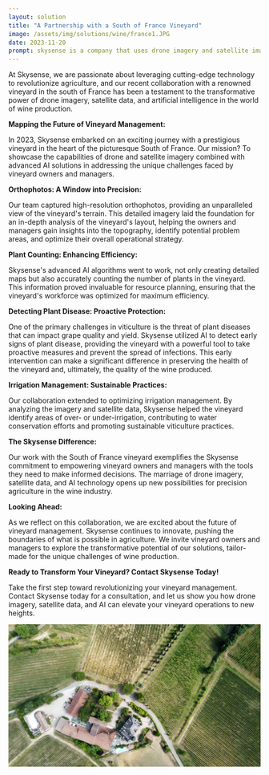 ```yaml
---
layout: solution
title: "A Partnership with a South of France Vineyard"
image: /assets/img/solutions/wine/france1.JPG
date: 2023-11-20
prompt: skysense is a company that uses drone imagery and satellite imagery together with ai to provide solutions for vineyards. this includes mapping, plant counting, detecting plant disease, and other problems common to wine production. target customer is vineyard owners and managers. during 2023, skysense worked with a vineyard in the south of france to generate orthophotos and provide them with demonstration of how we can help them using ai to detect plant disease and irrigation management. write a blog post about this.
---
```


At Skysense, we are passionate about leveraging cutting-edge technology to revolutionize agriculture, and our recent collaboration with a renowned vineyard in the south of France has been a testament to the transformative power of drone imagery, satellite data, and artificial intelligence in the world of wine production.

**Mapping the Future of Vineyard Management:**

In 2023, Skysense embarked on an exciting journey with a prestigious vineyard in the heart of the picturesque South of France. Our mission? To showcase the capabilities of drone and satellite imagery combined with advanced AI solutions in addressing the unique challenges faced by vineyard owners and managers.

**Orthophotos: A Window into Precision:**

Our team captured high-resolution orthophotos, providing an unparalleled view of the vineyard's terrain. This detailed imagery laid the foundation for an in-depth analysis of the vineyard's layout, helping the owners and managers gain insights into the topography, identify potential problem areas, and optimize their overall operational strategy.

**Plant Counting: Enhancing Efficiency:**

Skysense's advanced AI algorithms went to work, not only creating detailed maps but also accurately counting the number of plants in the vineyard. This information proved invaluable for resource planning, ensuring that the vineyard's workforce was optimized for maximum efficiency.

**Detecting Plant Disease: Proactive Protection:**

One of the primary challenges in viticulture is the threat of plant diseases that can impact grape quality and yield. Skysense utilized AI to detect early signs of plant disease, providing the vineyard with a powerful tool to take proactive measures and prevent the spread of infections. This early intervention can make a significant difference in preserving the health of the vineyard and, ultimately, the quality of the wine produced.

**Irrigation Management: Sustainable Practices:**

Our collaboration extended to optimizing irrigation management. By analyzing the imagery and satellite data, Skysense helped the vineyard identify areas of over- or under-irrigation, contributing to water conservation efforts and promoting sustainable viticulture practices.

**The Skysense Difference:**

Our work with the South of France vineyard exemplifies the Skysense commitment to empowering vineyard owners and managers with the tools they need to make informed decisions. The marriage of drone imagery, satellite data, and AI technology opens up new possibilities for precision agriculture in the wine industry.

**Looking Ahead:**

As we reflect on this collaboration, we are excited about the future of vineyard management. Skysense continues to innovate, pushing the boundaries of what is possible in agriculture. We invite vineyard owners and managers to explore the transformative potential of our solutions, tailor-made for the unique challenges of wine production.

**Ready to Transform Your Vineyard? Contact Skysense Today!**

Take the first step toward revolutionizing your vineyard management. Contact Skysense today for a consultation, and let us show you how drone imagery, satellite data, and AI can elevate your vineyard operations to new heights.

![](/assets/img/solutions/wine/france2.JPG)
